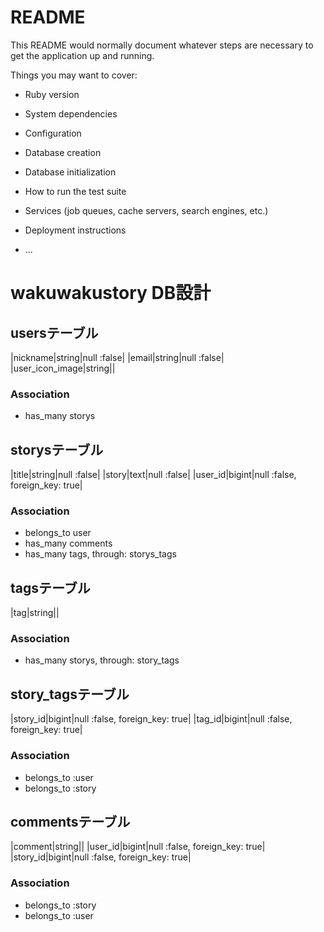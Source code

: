 # README

This README would normally document whatever steps are necessary to get the
application up and running.

Things you may want to cover:

* Ruby version

* System dependencies

* Configuration

* Database creation

* Database initialization

* How to run the test suite

* Services (job queues, cache servers, search engines, etc.)

* Deployment instructions

* ...

# wakuwakustory DB設計

## usersテーブル

|nickname|string|null :false|
|email|string|null :false|
|user_icon_image|string||

### Association
- has_many storys

## storysテーブル
|title|string|null :false|
|story|text|null :false|
|user_id|bigint|null :false, foreign_key: true|

### Association
- belongs_to user
- has_many comments
- has_many tags, through: storys_tags

## tagsテーブル
|tag|string||

### Association
- has_many storys, through: story_tags


## story_tagsテーブル
|story_id|bigint|null :false, foreign_key: true|
|tag_id|bigint|null :false, foreign_key: true|

### Association
- belongs_to :user
- belongs_to :story

## commentsテーブル
|comment|string||
|user_id|bigint|null :false, foreign_key: true|
|story_id|bigint|null :false, foreign_key: true|
### Association
- belongs_to :story
- belongs_to :user
